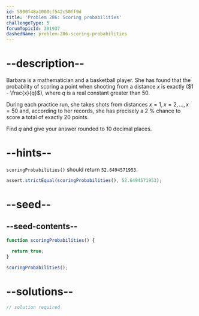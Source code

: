```yaml
---
id: 5900f48a1000cf542c50ff9d
title: 'Problem 286: Scoring probabilities'
challengeType: 5
forumTopicId: 301937
dashedName: problem-286-scoring-probabilities
---
```


# --description--

Barbara is a mathematician and a basketball player. She has found that the probability of scoring a point when shooting from a distance $x$ is exactly ($1 - \frac{x}{q}$), where $q$ is a real constant greater than 50.

During each practice run, she takes shots from distances $x = 1, x = 2, \ldots, x = 50$ and, according to her records, she has precisely a 2 % chance to score a total of exactly 20 points.

Find $q$ and give your answer rounded to 10 decimal places.

# --hints--

`scoringProbabilities()` should return `52.6494571953`.

```js
assert.strictEqual(scoringProbabilities(), 52.6494571953);
```

# --seed--

## --seed-contents--

```js
function scoringProbabilities() {

  return true;
}

scoringProbabilities();
```

# --solutions--

```js
// solution required
```
